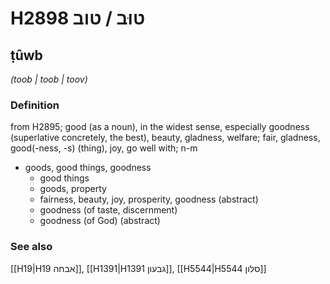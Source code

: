 # H2898 טוּב / טוב

## ṭûwb

_(toob | toob | toov)_

### Definition

from H2895; good (as a noun), in the widest sense, especially goodness (superlative concretely, the best), beauty, gladness, welfare; fair, gladness, good(-ness, -s) (thing), joy, go well with; n-m

- goods, good things, goodness
  - good things
  - goods, property
  - fairness, beauty, joy, prosperity, goodness (abstract)
  - goodness (of taste, discernment)
  - goodness (of God) (abstract)

### See also

[[H19|H19 אבחה]], [[H1391|H1391 גבעון]], [[H5544|H5544 סלון]]
